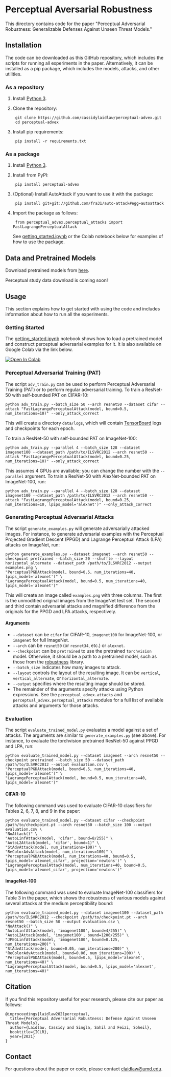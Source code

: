# Perceptual Aversarial Robustness
This directory contains code for the paper "Perceptual Adversarial Robustness: Generalizable Defenses Against Unseen Threat Models."

## Installation

The code can be downloaded as this GitHub repository, which includes the scripts for running all experiments in the paper. Alternatively, it can be installed as a pip package, which includes the models, attacks, and other utilities.

### As a repository

1. Install [Python 3](https://www.python.org/).
2. Clone the repository:

        git clone https://github.com/cassidylaidlaw/perceptual-advex.git
        cd perceptual-advex

2. Install pip requirements:

        pip install -r requirements.txt

### As a package

1. Install [Python 3](https://www.python.org/).
2. Install from PyPI:
    
        pip install perceptual-advex

3. (Optional) Install AutoAttack if you want to use it with the package:

        pip install git+git://github.com/fra31/auto-attack#egg=autoattack

4. Import the package as follows:

        from perceptual_advex.perceptual_attacks import FastLagrangePerceptualAttack

   See [getting_started.ipynb](getting_started.ipynb) or the Colab notebook below for examples of how to use the package.

## Data and Pretrained Models

Download pretrained models from [here](https://perceptual-advex.s3.us-east-2.amazonaws.com/perceptual-advex-checkpoints.zip).

Perceptual study data download is coming soon!

## Usage

This section explains how to get started with using the code and includes information about how to run all the experiments.

### Getting Started

The [getting_started.ipynb](getting_started.ipynb) notebook shows how to load a pretrained model and construct perceptual adversarial examples for it. It is also available on Google Colab via the link below.

[![Open In Colab](https://colab.research.google.com/assets/colab-badge.svg)](https://colab.research.google.com/github/cassidylaidlaw/perceptual-advex/blob/master/getting_started.ipynb)

### Perceptual Adversarial Training (PAT)

The script `adv_train.py` can be used to perform Perceptual Adversarial Training (PAT) or to perform regular adversarial training. To train a ResNet-50 with self-bounded PAT on CIFAR-10:

    python adv_train.py --batch_size 50 --arch resnet50 --dataset cifar --attack "FastLagrangePerceptualAttack(model, bound=0.5, num_iterations=10)" --only_attack_correct

This will create a directory `data/logs`, which will contain [TensorBoard](https://www.tensorflow.org/tensorboard) logs and checkpoints for each epoch.

To train a ResNet-50 with self-bounded PAT on ImageNet-100:

    python adv_train.py --parallel 4 --batch_size 128 --dataset imagenet100 --dataset_path /path/to/ILSVRC2012 --arch resnet50 --attack "FastLagrangePerceptualAttack(model, bound=0.25, num_iterations=10)" --only_attack_correct

This assumes 4 GPUs are available; you can change the number with the `--parallel` argument. To train a ResNet-50 with AlexNet-bounded PAT on ImageNet-100, run:

    python adv_train.py --parallel 4 --batch_size 128 --dataset imagenet100 --dataset_path /path/to/ILSVRC2012 --arch resnet50 --attack "FastLagrangePerceptualAttack(model, bound=0.25, num_iterations=10, lpips_model='alexnet')" --only_attack_correct

### Generating Perceptual Adversarial Attacks

The script `generate_examples.py` will generate adversarially attacked images. For instance, to generate adversarial examples with the Perceptual Projected Gradient Descent (PPGD) and Lagrange Perceptual Attack (LPA) attacks on ImageNet, run:

    python generate_examples.py --dataset imagenet --arch resnet50 --checkpoint pretrained --batch_size 20 --shuffle --layout horizontal_alternate --dataset_path /path/to/ILSVRC2012 --output examples.png \
    "PerceptualPGDAttack(model, bound=0.5, num_iterations=40, lpips_model='alexnet')" \
    "LagrangePerceptualAttack(model, bound=0.5, num_iterations=40, lpips_model='alexnet')"
    
This will create an image called `examples.png` with three columns. The first is the unmodified original images from the ImageNet test set. The second and third contain adversarial attacks and magnified difference from the originals for the PPGD and LPA attacks, respectively.

#### Arguments

 - `--dataset` can be `cifar` for CIFAR-10, `imagenet100` for ImageNet-100, or `imagenet` for full ImageNet.
 - `--arch` can be `resnet50` (or `resnet34`, etc.) or `alexnet`.
 - `--checkpoint` can be `pretrained` to use the pretrained `torchvision` model. Otherwise, it should be a path to a pretrained model, such as those from the [robustness](https://github.com/MadryLab/robustness) library.
 - `--batch_size` indicates how many images to attack.
 - `--layout` controls the layout of the resulting image. It can be `vertical`, `vertical_alternate`, or `horizontal_alternate`.
 - `--output` specifies where the resulting image should be stored.
 - The remainder of the arguments specify attacks using Python expressions. See  the `perceptual_advex.attacks` and `perceptual_advex.perceptual_attacks` modules for a full list of available attacks and arguments for those attacks.
 
### Evaluation

The script `evaluate_trained_model.py` evaluates a model against a set of attacks. The arguments are similar to `generate_examples.py` (see above). For instance, to evaluate the torchvision pretrained ResNet-50 against PPGD and LPA, run:

    python evaluate_trained_model.py --dataset imagenet --arch resnet50 --checkpoint pretrained --batch_size 50 --dataset_path /path/to/ILSVRC2012 --output evaluation.csv \
    "PerceptualPGDAttack(model, bound=0.5, num_iterations=40, lpips_model='alexnet')" \
    "LagrangePerceptualAttack(model, bound=0.5, num_iterations=40, lpips_model='alexnet')"

#### CIFAR-10

The following command was used to evaluate CIFAR-10 classifiers for Tables 2, 6, 7, 8, and 9 in the paper:

    python evaluate_trained_model.py --dataset cifar --checkpoint /path/to/checkpoint.pt --arch resnet50 --batch_size 100 --output evaluation.csv \
    "NoAttack()" \
    "AutoLinfAttack(model, 'cifar', bound=8/255)" \
    "AutoL2Attack(model, 'cifar', bound=1)" \
    "StAdvAttack(model, num_iterations=100)" \
    "ReColorAdvAttack(model, num_iterations=100)" \
    "PerceptualPGDAttack(model, num_iterations=40, bound=0.5, lpips_model='alexnet_cifar', projection='newtons')" \
    "LagrangePerceptualAttack(model, num_iterations=40, bound=0.5, lpips_model='alexnet_cifar', projection='newtons')"

#### ImageNet-100

The following command was used to evaluate ImageNet-100 classifiers for Table 3 in the paper, which shows the robustness of various models against several attacks at the medium perceptibility bound:

    python evaluate_trained_model.py --dataset imagenet100 --dataset_path /path/to/ILSVRC2012 --checkpoint /path/to/checkpoint.pt --arch resnet50 --batch_size 50 --output evaluation.csv \
    "NoAttack()" \
    "AutoLinfAttack(model, 'imagenet100', bound=4/255)" \
    "AutoL2Attack(model, 'imagenet100', bound=1200/255)" \
    "JPEGLinfAttack(model, 'imagenet100', bound=0.125, num_iterations=200)" \
    "StAdvAttack(model, bound=0.05, num_iterations=200)" \
    "ReColorAdvAttack(model, bound=0.06, num_iterations=200)" \
    "PerceptualPGDAttack(model, bound=0.5, lpips_model='alexnet', num_iterations=40)" \
    "LagrangePerceptualAttack(model, bound=0.5, lpips_model='alexnet', num_iterations=40)"

## Citation

If you find this repository useful for your research, please cite our paper as follows:

    @inproceedings{laidlaw2021perceptual,
      title={Perceptual Adversarial Robustness: Defense Against Unseen Threat Models},
      author={Laidlaw, Cassidy and Singla, Sahil and Feizi, Soheil},
      booktitle={ICLR},
      year={2021}
    }

## Contact

For questions about the paper or code, please contact claidlaw@umd.edu.